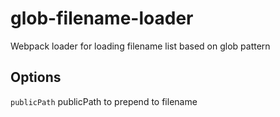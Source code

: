 # glob-filename-loader
Webpack loader for loading filename list based on glob pattern

## Options
`publicPath` publicPath to prepend to filename
